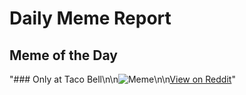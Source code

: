 # Daily Meme Report

## Meme of the Day
"### Only at Taco Bell\n\n![Meme](https://i.redd.it/j6p0xx42irre1.png)\n\n[View on Reddit](https://redd.it/1jn5kk8)"
